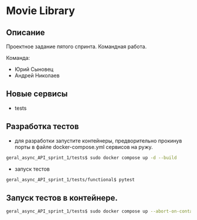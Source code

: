 # Movie Library

### 

## Описание

Проектное задание пятого спринта. Командная работа.

Команда:
 - Юрий Сыновец
 - Андрей Николаев

## Новые сервисы
 - tests


## Разработка тестов
- для разработки запустите контейнеры, предворительно прокинув порты в файле docker-compose.yml сервисов на ружу.
```bash
geral_async_API_sprint_1/tests$ sudo docker compose up -d --build
```
- запуск тестов
```bash
geral_async_API_sprint_1/tests/functional$ pytest
```

## Запуск тестов в контейнере.
```bash
geral_async_API_sprint_1/tests$ sudo docker compose up --abort-on-container-exit | grep tests
```
